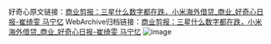 好奇心原文链接：[商业剪报：三星什么数字都在跌，小米海外借贷_商业_好奇心日报-崔绮雯 马宁忆](https://www.qdaily.com/articles/3164.html)
WebArchive归档链接：[商业剪报：三星什么数字都在跌，小米海外借贷_商业_好奇心日报-崔绮雯 马宁忆](http://web.archive.org/web/20190623151620/https://www.qdaily.com/articles/3164.html)
![image](http://ww3.sinaimg.cn/large/007d5XDply1g3v6ro06zkj30u04eokjl)